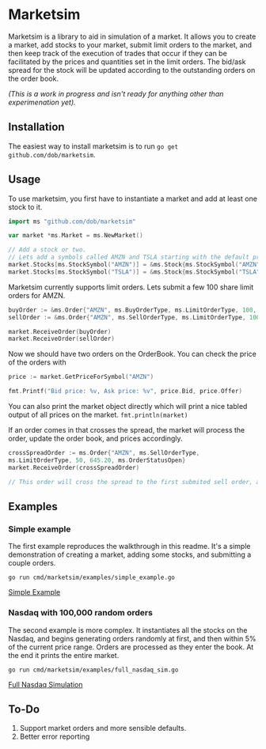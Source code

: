 # Marketsim

Marketsim is a library to aid in simulation of a market. It allows you to create
a market, add stocks to your market, submit limit orders to the market, 
and then keep track of the execution of trades that occur if they can be
facilitated by the prices and quantities set in the limit orders. The bid/ask 
spread for the stock will be updated according to the outstanding orders
on the order book.

*(This is a work in progress and isn't ready for anything other than experimenation yet).*

## Installation

The easiest way to install marketsim is to run `go get github.com/dob/marketsim`. 

## Usage

To use marketsim, you first have to instantiate a market and add at least one stock to it.

``` go
import ms "github.com/dob/marketsim"

var market *ms.Market = ms.NewMarket()

// Add a stock or two.
// Lets add a symbols called AMZN and TSLA starting with the default price
market.Stocks[ms.StockSymbol("AMZN")] = &ms.Stock{ms.StockSymbol("AMZN"), "Amazon", ms.StartingPrice}
market.Stocks[ms.StockSymbol("TSLA")] = &ms.Stock{ms.StockSymbol("TSLA"), "Tesla", ms.StartingPrice}
```

Marketsim currently supports limit orders. Lets submit a few 100 share limit 
orders for AMZN.

``` go
buyOrder := &ms.Order{"AMZN", ms.BuyOrderType, ms.LimitOrderType, 100, 645.20, ms.OrderStatusOpen}
sellOrder := &ms.Order{"AMZN", ms.SellOrderType, ms.LimitOrderType, 100, 646.10, ms.OrderStatusOpen}

market.ReceiveOrder(buyOrder)
market.ReceiveOrder(sellOrder)
```

Now we should have two orders on the OrderBook. You can check the price of 
the orders with 

``` go
price := market.GetPriceForSymbol("AMZN")

fmt.Printf("Bid price: %v, Ask price: %v", price.Bid, price.Offer)
```

You can also print the market object directly which will print a nice tabled 
output of all prices on the market. `fmt.println(market)`

If an order comes in that crosses the spread, the market will process the order,
update the order book, and prices accordingly.

``` go
crossSpreadOrder := ms.Order{"AMZN", ms.SellOrderType,
ms.LimitOrderType, 50, 645.20, ms.OrderStatusOpen}
market.ReceiveOrder(crossSpreadOrder)

// This order will cross the spread to the first submited sell order, and 50 shares will be taken off the OrderBook
```

## Examples

### Simple example

The first example reproduces the walkthrough in this readme. It's a
simple demonstration of creating a market, adding some stocks, and 
submitting a couple orders.

`go run cmd/marketsim/examples/simple_example.go`

[Simple Example](https://github.com/dob/marketsim/blob/master/cmd/marketsim/examples/simple_example.go)

### Nasdaq with 100,000 random orders

The second example is more complex. It instantiates all the stocks on 
the Nasdaq, and begins generating orders randomly at first, and then
within 5% of the current price range. Orders are processed as they
enter the book. At the end it prints the entire market.

`go run cmd/marketsim/examples/full_nasdaq_sim.go`

[Full Nasdaq Simulation](https://github.com/dob/marketsim/blob/master/cmd/marketsim/examples/full_nasdaq_sim.go)

## To-Do

1. Support market orders and more sensible defaults.
1. Better error reporting
